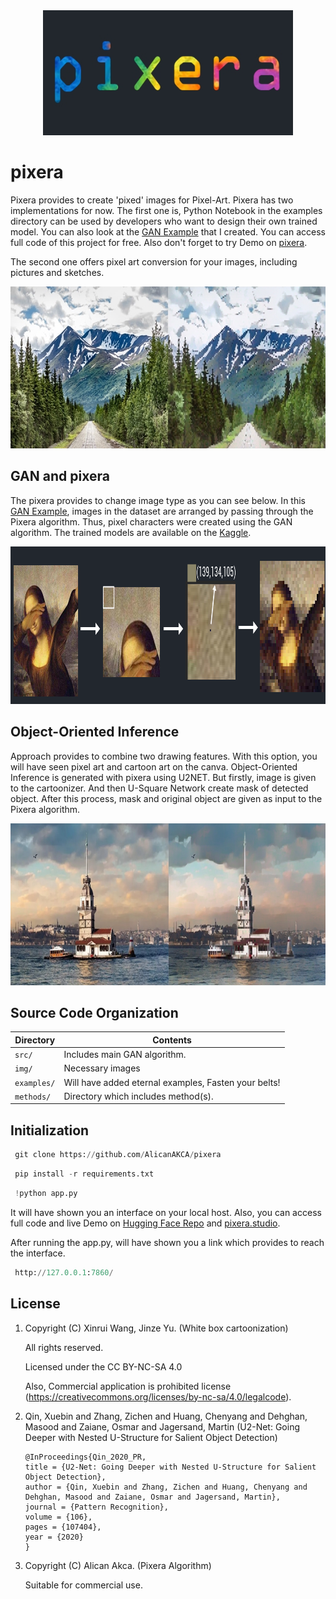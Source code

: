 <a name="logo"/>
<div align="center">
<a href="https://github.com/AlicanAKCA/pixera" target="_blank">
<img src="img/logo.jpg" alt="" width="400" height="200"></img>
</a>
</div>

# pixera
Pixera provides to create 'pixed' images for Pixel-Art. Pixera has two implementations for now. The first one is, Python Notebook in the examples directory can be used by developers who want to design their own trained model. You can also look at the [GAN Example](examples/GANExample1.ipynb) that I created. You can access full code of this project for free. Also don't forget to try Demo on [pixera](https://pixera.studio). 

The second one offers pixel art conversion for your images, including pictures and sketches. 

<a name="logo"/>
<div align="center">
<a href="https://github.com/AlicanAKCA/pixera" target="_blank">
<img src="img/example_2.jpg" alt="" width="777" height="259"></img>
</a>
</div>

## GAN and pixera

The pixera provides to change image type as you can see below. In this [GAN Example](/examples), images in the dataset are arranged by passing through the Pixera algorithm. Thus, pixel characters were created using the GAN algorithm. The trained models are available on the [Kaggle](https://www.kaggle.com/code/alicanakca/gan-example).

<a name="logo"/>
<div align="center">
<a href="https://github.com/AlicanAKCA/pixera" target="_blank">
<img src="img/method_1.png" alt="" width="1024" height="252"></img>
</a>
</div>

## Object-Oriented Inference

Approach provides to combine two drawing features. With this option, you will have seen pixel art and cartoon art on the canva. Object-Oriented Inference is generated with pixera using U2NET. But firstly, image is given to the cartoonizer. And then U-Square Network create mask of detected object. After this process, mask and original object are given as input to the Pixera algorithm. 

<a name="logo"/>
<div align="center">
<a href="https://github.com/AlicanAKCA/pixera" target="_blank">
<img src="img/example_3.jpg" alt="" width="935" height="259"></img>
</a>
</div>

## Source Code Organization

| Directory             | Contents                                                           |
| -                     | -                                                                  |
| `src/`                | Includes main GAN algorithm. |
| `img/`                | Necessary images |
| `examples/`           | Will have added eternal examples, Fasten your belts!  |
| `methods/`            | Directory which includes method(s).|

## Initialization

```python
 git clone https://github.com/AlicanAKCA/pixera
```
```python
 pip install -r requirements.txt
```
```python
 !python app.py
```
It will have shown you an interface on your local host. Also, you can access full code and live Demo on [Hugging Face Repo](https://huggingface.co/spaces/Alican/pixera) and [pixera.studio](https://pixera.studio/create.html).

After running the app.py, will have shown you a link which provides to reach the interface.

```python
 http://127.0.0.1:7860/
```
## License

1. Copyright (C) Xinrui Wang, Jinze Yu. (White box cartoonization)

     All rights reserved.
     
     Licensed under the CC BY-NC-SA 4.0
     
     Also, Commercial application is prohibited license (https://creativecommons.org/licenses/by-nc-sa/4.0/legalcode).

2. Qin, Xuebin and Zhang, Zichen and Huang, Chenyang and Dehghan, Masood and Zaiane, Osmar and Jagersand, Martin (U2-Net: Going Deeper with Nested U-Structure for Salient Object Detection)

     ```Licensed under the Apache-2.0 
     @InProceedings{Qin_2020_PR,
     title = {U2-Net: Going Deeper with Nested U-Structure for Salient Object Detection},
     author = {Qin, Xuebin and Zhang, Zichen and Huang, Chenyang and Dehghan, Masood and Zaiane, Osmar and Jagersand, Martin},
     journal = {Pattern Recognition},
     volume = {106},
     pages = {107404},
     year = {2020}
     }
     ```
3. Copyright (C) Alican Akca. (Pixera Algorithm)

     Suitable for commercial use.
